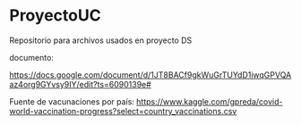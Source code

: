 # ProyectoUC
Repositorio para archivos usados en proyecto DS 

documento:

https://docs.google.com/document/d/1JT8BACf9gkWuGrTUYdD1iwqGPVQAaz4org9GYvsy9IY/edit?ts=6090139e#

Fuente de vacunaciones por país: https://www.kaggle.com/gpreda/covid-world-vaccination-progress?select=country_vaccinations.csv
